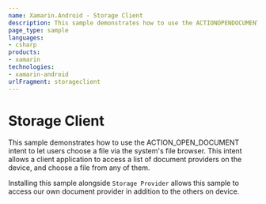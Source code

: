 ```yaml
---
name: Xamarin.Android - Storage Client
description: This sample demonstrates how to use the ACTIONOPENDOCUMENT intent to let users choose a file via the system's file browser. This intent allows a...
page_type: sample
languages:
- csharp
products:
- xamarin
technologies:
- xamarin-android
urlFragment: storageclient
---
```

# Storage Client
This sample demonstrates how to use the ACTION_OPEN_DOCUMENT
intent to let users choose a file via the system's file browser. 
This intent allows a client application to access a list of 
document providers on the device, and choose a file from any of them.

Installing this sample alongside `Storage Provider` allows this sample
to access our own document provider in addition to the others on device.